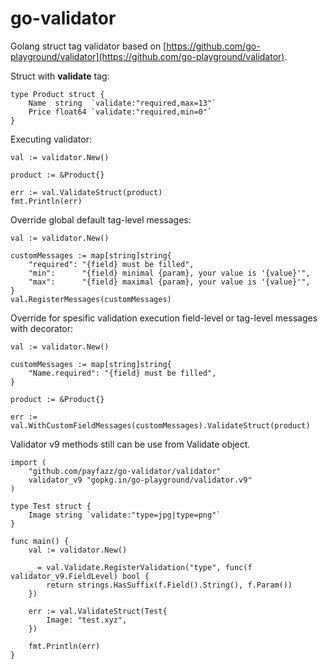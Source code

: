 # go-validator

Golang struct tag validator based on [https://github.com/go-playground/validator](https://github.com/go-playground/validator).

Struct with **validate** tag:
```
type Product struct {
	Name  string  `validate:"required,max=13"`
	Price float64 `validate:"required,min=0"`
}
```

Executing validator:
```
val := validator.New()

product := &Product{}

err := val.ValidateStruct(product)
fmt.Println(err)
```

Override global default tag-level messages:
```
val := validator.New()

customMessages := map[string]string{
	"required": "{field} must be filled",
	"min":      "{field} minimal {param}, your value is '{value}'",
	"max":      "{field} maximal {param}, your value is '{value}'",
}
val.RegisterMessages(customMessages)
```

Override for spesific validation execution field-level or tag-level messages with decorator:
```
val := validator.New()

customMessages := map[string]string{
	"Name.required": "{field} must be filled",
}

product := &Product{}

err := val.WithCustomFieldMessages(customMessages).ValidateStruct(product)
 ```

Validator v9 methods still can be use from Validate object.
```
import (
	"github.com/payfazz/go-validator/validator"
    validator_v9 "gopkg.in/go-playground/validator.v9"
)

type Test struct {
    Image string `validate:"type=jpg|type=png"`
}

func main() {
    val := validator.New()

    _ = val.Validate.RegisterValidation("type", func(f validator_v9.FieldLevel) bool {
        return strings.HasSuffix(f.Field().String(), f.Param())
    })
    
    err := val.ValidateStruct(Test{
        Image: "test.xyz",
    })
    
    fmt.Println(err)
}
```
